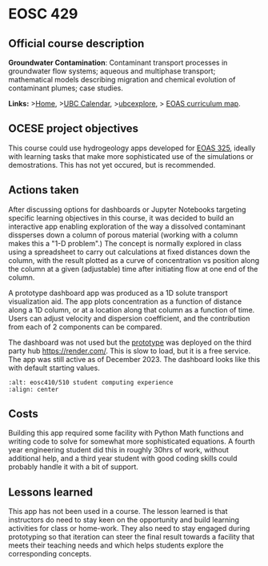# EOSC 429

## Official course description

**Groundwater Contamination**: Contaminant transport processes in groundwater flow systems; aqueous and multiphase transport; mathematical models describing migration and chemical evolution of contaminant plumes; case studies.

**Links:**
\>[Home](https://www.eoas.ubc.ca/academics/courses/eosc429),
\>[UBC Calendar](https://courses.students.ubc.ca/cs/courseschedule?pname=subjarea&tname=subj-course&dept=EOSC&course=429),
\>[ubcexplore](https://ubcexplorer.io/course/EOSC/429),
\> [EOAS curriculum map](https://www.eoas.ubc.ca/~quest/eoas-only.html).

## OCESE project objectives

This course could use hydrogeology apps developed for [EOAS 325](crs-eosc325.md), ideally with learning tasks that make more sophisticated use of the simulations or demostrations. This has not yet occured, but is recommended.

## Actions taken

After discussing options for dashboards or Jupyter Notebooks targeting specific learning objectives in this course, it was decided to build an interactive app enabling exploration of the way a dissolved contaminant dissperses down a column of porous material (working with a column makes this a "1-D problem".) The concept is normally explored in class using a spreadsheet to carry out calculations at fixed distances down the column, with the result plotted as a curve of concentration vs position along the column at a given (adjustable) time after initiating flow at one end of the column.

A prototype dashboard app was produced as a 1D solute transport visualization aid. The app plots concentration as a function of distance along a 1D column, or at a location along that column as a function of time. Users can adjust velocity and dispersion coefficient, and the contribution from each of 2 components can be compared.

The dashboard was not used but the [prototype](https://contaminants-convection.onrender.com/) was deployed on the third party hub https://render.com/. This is slow to load, but it is a free service. The app was still active as of December 2023. The dashboard looks like this with default starting values.

```{image} images/ogata-banks-app.jpg
:alt: eosc410/510 student computing experience
:align: center
```

## Costs

Building this app required some facility with Python Math functions and writing code to solve for somewhat more sophisticated equations. A fourth year engineering student did this in roughly 30hrs of work, without additional help, and a third year student with good coding skills could probably handle it with a bit of support.

## Lessons learned

This app has not been used in a course. The lesson learned is that instructors do need to stay keen on the opportunity and build learning activities for class or home-work. They also need to stay engaged during prototyping so that iteration can steer the final result towards a facility that meets their teaching needs and which helps students explore the corresponding concepts.
